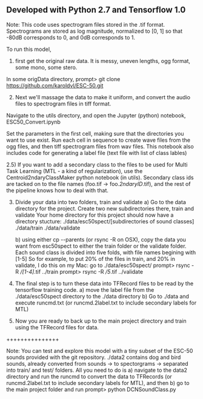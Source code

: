 
Developed with Python 2.7 and Tensorflow 1.0
--------------------------------------------

Note: This code uses spectrogram files stored in the .tif format. Spectrograms are stored as log magnitude,  normalized to [0, 1] so that -80dB corresponds to 0, and 0dB corresponds to 1. 


To run this model, 

1) first get the original raw data.
It is messy, uneven lengths, ogg format, some mono, some stero. 

In some origData directory, 
prompt> git clone  https://github.com/karoldvl/ESC-50.git

2) Next we'll massage the data to make it uniform, and convert the audio files to 
spectrogram files in tiff format. 

Navigate to the utils directory, and open the Jupyter (python) notebook,
ESC50_Convert.ipynb

Set the parameters in the first cell, making sure that the directories you want to use exist. 
Run each cell in sequence to create wave files from the ogg files, and then tiff spectrogram files from wav files. 
This notebook also includes code for generating a label file (text file with list of class lables)


2.5) If you want to add a secondary class to the files to be used for Multi Task Learning (MTL - a kind of regularization), use the Centroid2ndaryClassMaker python notebook (in utils).
	Secondary class ids are tacked on to the file names (foo.tif -> foo._2ndaryID_.tif), and the rest of the pipeline knows how to deal with that. 
    

3) Divide your data into two folders, train and validate 
	a) Go to the data directory for the project.
	   Create two new subdirectories there, train and validate
	   Your home directory for this project should now have a directory stucture:
			./data/esc50spect/[subdirectories of sound classes]
			./data/train
			./data/validate

	b) using either cp --parents (or rsync -R on OSX), copy the data you want from esc50spect to either the train folder or the validate folder. 
		Each sound class is divided into five folds, with file names begining with [1-5]
		So for example, to put 20% of the files in train, and 20% in validate, I do this on my Mac:
			go to ./data/esc50spect/
			prompt> rsync -R */[1-4]*.tif ../train
			prompt> rsync -R */5*.tif ../validate

4) The final step is to turn these data into TFRecord files to be read by the tensorflow training code.
	a) move the label file from the ./data/esc50spect directory to the ./data directory
	b) Go to ./data and execute runcmd.txt  (or runcmd.2label.txt to include secondary labels for MTL)
	

5) Now you are ready to back up to the main project directory and train using the TFRecord files for data.

+++++++++++++++

Note: You can test and explore this model with a tiny subset of the ESC-50 sounds provided with the git repository. 
./data2 contains dog and bird sounds, already converted from sounds -> to spectorgrams -> separated into train/ and test/ folders. All you need to do is 
a) navigate to the data2 directory and run the runcmd to convert the data to TFRecords (or runcmd.2label.txt to include secondary labels for MTL), and then 
b) go to the main project folder and run 
   prompt> python DCNSoundClass.py